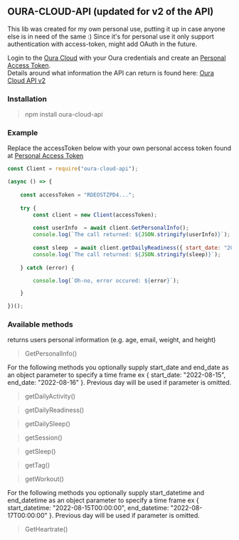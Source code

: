 ## OURA-CLOUD-API (updated for v2 of the API)
This lib was created for my own personal use, putting it up in case anyone else is in need of the same :)
Since it's for personal use it only support authentication with access-token, might add OAuth in the future.

Login to the [Oura Cloud](https://cloud.ouraring.com/) with your Oura credentials and create an [Personal Access Token](https://cloud.ouraring.com/personal-access-tokens).  
Details around what information the  API can return is found here: [Oura Cloud API v2](https://cloud.ouraring.com/v2/docs) 

### Installation
>npm install oura-cloud-api

### Example
Replace the accessToken below with your own personal access token found at [Personal Access Token](https://cloud.ouraring.com/personal-access-tokens)
```javascript
const Client = require("oura-cloud-api");

(async () => {
    
    const accessToken = "RDEOSTZPD4...";
    
    try {
        const client = new Client(accessToken);
        
        const userInfo  = await client.GetPersonalInfo();
        console.log(`The call returned: ${JSON.stringify(userInfo)}`);
        
        const sleep  = await client.getDailyReadiness({ start_date: "2022-08-15", end_date: "2022-08-16" });
        console.log(`The call returned: ${JSON.stringify(sleep)}`);
       
    } catch (error) {

        console.log(`Oh-no, error occured: ${error}`);

    }

})();
```

### Available methods

returns users personal information  (e.g. age, email, weight, and height)
>GetPersonalInfo()

For the following methods you optionally supply start_date and end_date as an object parameter to specify a time frame ex { start_date: "2022-08-15", end_date: "2022-08-16" }. Previous day will be used if parameter is omitted. 
>getDailyActivity()

>getDailyReadiness()

>getDailySleep()

>getSession()

>getSleep()

>getTag()

>getWorkout()

For the following methods you optionally supply start_datetime and end_datetime as an object parameter to specify a time frame ex { start_datetime: "2022-08-15T00:00:00", end_datetime: "2022-08-17T00:00:00" }. Previous day will be used if parameter is omitted.
>GetHeartrate()
